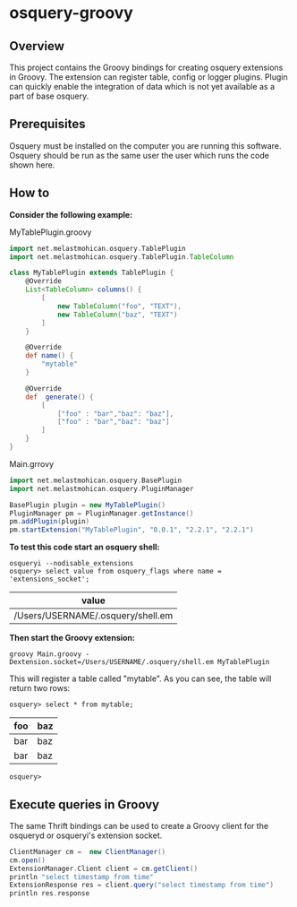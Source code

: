 # osquery-groovy
## Overview
This project contains the Groovy bindings for creating osquery extensions in Groovy. The extension can register table, config or logger plugins.
Plugin can quickly enable the integration of data which is not yet available as a part of base osquery. 

## Prerequisites
Osquery must be installed on the computer you are running this software. Osquery should be run as the same user the user which runs the code shown here.

## How to
**Consider the following example:**

MyTablePlugin.groovy
```groovy
import net.melastmohican.osquery.TablePlugin
import net.melastmohican.osquery.TablePlugin.TableColumn

class MyTablePlugin extends TablePlugin {
	@Override
	List<TableColumn> columns() {
		[
			new TableColumn("foo", "TEXT"),
			new TableColumn("baz", "TEXT")
		]
	}

	@Override
	def name() {
		"mytable"
	}

	@Override
	def  generate() {
		[
			["foo" : "bar","baz": "baz"],
			["foo" : "bar","baz": "baz"]
		]
	}
}
```
Main.grrovy
```groovy
import net.melastmohican.osquery.BasePlugin
import net.melastmohican.osquery.PluginManager

BasePlugin plugin = new MyTablePlugin()
PluginManager pm = PluginManager.getInstance()
pm.addPlugin(plugin)
pm.startExtension("MyTablePlugin", "0.0.1", "2.2.1", "2.2.1")
```
**To test this code start an osquery shell:**
```
osqueryi --nodisable_extensions
osquery> select value from osquery_flags where name = 'extensions_socket';
```
|value
|---
|/Users/USERNAME/.osquery/shell.em

**Then start the Groovy extension:**
```
groovy Main.groovy -Dextension.socket=/Users/USERNAME/.osquery/shell.em MyTablePlugin
```
This will register a table called "mytable". As you can see, the table will
return two rows:
```
osquery> select * from mytable;
```
| foo | baz |
|---|---|
| bar | baz |
| bar | baz |
```
osquery>
```
## Execute queries in Groovy
The same Thrift bindings can be used to create a Groovy client for the osqueryd or
osqueryi's extension socket. 
```groovy
ClientManager cm =  new ClientManager()
cm.open()
ExtensionManager.Client client = cm.getClient()
println "select timestamp from time"
ExtensionResponse res = client.query("select timestamp from time")
println res.response
```
